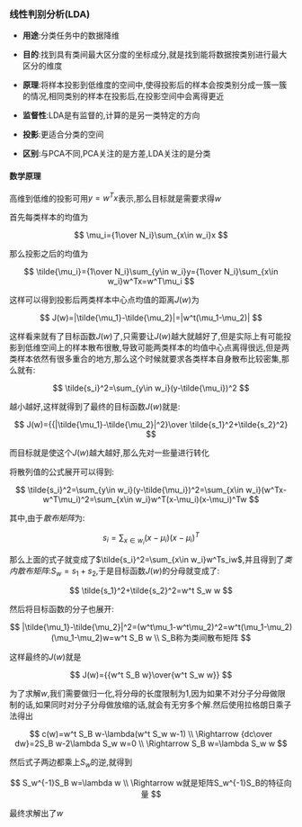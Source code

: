 ### 线性判别分析(LDA)

- **用途**:分类任务中的数据降维

- **目的**:找到具有类间最大区分度的坐标成分,就是找到能将数据按类别进行最大区分的维度

- **原理**:将样本投影到低维度的空间中,使得投影后的样本会按类别分成一簇一簇的情况,相同类别的样本在投影后,在投影空间中会离得更近

- **监督性**:LDA是有监督的,计算的是另一类特定的方向

- **投影**:更适合分类的空间
- **区别**:与PCA不同,PCA关注的是方差,LDA关注的是分类

#### 数学原理

高维到低维的投影可用$y=w^Tx$表示,那么目标就是需要求得$w$

首先每类样本的均值为

$$
\mu_i={1\over N_i}\sum_{x\in w_i}x
$$

那么投影之后的均值为

$$
\tilde{\mu_i}={1\over N_i}\sum_{y\in w_i}y={1\over N_i}\sum_{x\in w_i}w^Tx=w^T\mu_i
$$

这样可以得到投影后两类样本中心点均值的距离$J(w)$为

$$
J(w)=|\tilde{\mu_1}-\tilde{\mu_2}|=|w^t(\mu_1-\mu_2)|
$$

这样看来就有了目标函数$J(w)$了,只需要让$J(w)$越大就越好了,但是实际上有可能投影到低维空间上的样本散布很散,导致可能两类样本的均值中心点离得很远,但是两类样本依然有很多重合的地方,那么这个时候就要求各类样本自身散布比较密集,那么就有:

$$
\tilde{s_i}^2=\sum_{y\in w_i}(y-\tilde{\mu_i})^2
$$

越小越好,这样就得到了最终的目标函数$J(w)$就是:

$$
J(w)={{|\tilde{\mu_1}-\tilde{\mu_2}|^2}\over \tilde{s_1}^2+\tilde{s_2}^2}
$$

而目标就是使这个$J(w)$越大越好,那么先对一些量进行转化

将散列值的公式展开可以得到:

$$
\tilde{s_i}^2=\sum_{y\in w_i}(y-\tilde{\mu_i})^2=\sum_{x\in w_i}(w^Tx-w^T\mu_i)^2=\sum_{x\in w_i}w^T(x-\mu_i)(x-\mu_i)^Tw
$$

其中,由于*散布矩阵*为:

$$
s_i=\sum_{x\in w_i}(x-\mu_i)(x-\mu_i)^T
$$

那么上面的式子就变成了$\tilde{s_i}^2=\sum_{x\in w_i}w^Ts_iw$,并且得到了*类内散布矩阵*:$S_w=s_1+s_2$,于是目标函数$J(w)$的分母就变成了:

$$
\tilde{s_1}^2+\tilde{s_2}^2=w^t S_w w
$$

然后将目标函数的分子也展开:

$$
|\tilde{\mu_1}-\tilde{\mu_2}|^2=(w^t\mu_1-w^t\mu_2)^2=w^t(\mu_1-\mu_2)(\mu_1-\mu_2)w=w^t S_B w \\
S_B称为类间散布矩阵
$$

这样最终的$J(w)$就是

$$
J(w)={{w^t S_B w}\over{w^t S_w w}}
$$

为了求解$w$,我们需要做归一化,将分母的长度限制为1,因为如果不对分子分母做限制的话,如果同时对分子分母做放缩的话,就会有无穷多个解.然后使用拉格朗日乘子法得出

$$
c(w)=w^t S_B w-\lambda(w^t S_w w-1) \\
\Rightarrow {dc\over dw}=2S_B w-2\lambda S_w w=0 \\
\Rightarrow S_B w=\lambda S_w w
$$

然后式子两边都乘上$S_w$的逆,就得到

$$
S_w^{-1}S_B w=\lambda w \\ 
\Rightarrow w就是矩阵S_w^{-1}S_B的特征向量
$$

最终求解出了$w$
